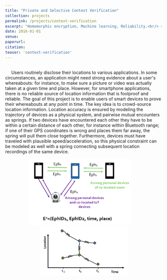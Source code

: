 ```yaml
---
title: "Private and Selective Context Verification"
collection: projects
permalink: /projects/context-verification
excerpt: "Homomorphic encryption, Machine learning, Reliability.<br/> <br/> <br/>"
date: 2016-01-01
venue: 
paperurl: 
citation:
teaser: 'context-verification'
---
```

<br/>&nbsp;&nbsp;&nbsp;&nbsp;&nbsp;Users routinely disclose their locations to various applications. In some circumstances, an application might need strong evidence about a user's whereabouts: for instance, to make sure a picture or video was actually taken at a given time and place. However, for smartphone applications, there is no reliable source of location information that is foolproof and reliable. The goal of this project is to enable users of smart devices to prove their whereabouts at any point in time. The key idea is to crowd-source location information. Location accuracy is ensured by modeling the trajectory of devices as a physical system, and pairwise mutual encounters as springs. If two devices have encountered each other they have to be within a certain distance of each other, for instance within Bluetooth range; if one of their GPS coordinates is wrong and places them far away, the spring will pull them close together. Furthermore, devices must have traveled with plausible speed/acceleration, so this physical constraint can be modeled as well with a spring connecting subsequent location recordings of the same device.
<br/>
<div align="center"><img src="/images/projects/context-verification-1.png" alt="context-verification-1" width="325"> &nbsp; &nbsp; &nbsp; <img src="/images/projects/context-verification-2.png" alt="context-verification-2" width="285"> </div>